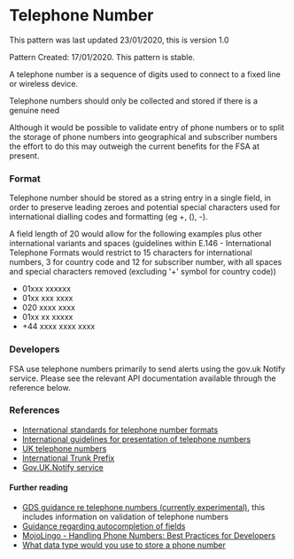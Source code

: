 # Telephone Number

This pattern was last updated 23/01/2020, this is version 1.0

Pattern Created: 17/01/2020. This pattern is stable.

A telephone number is a sequence of digits used to connect to a fixed line or wireless device.  

Telephone numbers should only be collected and stored if there is a genuine need

Although it would be possible to validate entry of phone numbers or to split the storage of phone numbers into geographical and subscriber numbers the effort to do this may outweigh the current benefits for the FSA at present.

### Format

Telephone number should be stored as a string entry in a single field, in order to preserve leading zeroes and potential special characters used for international dialling codes and formatting (eg +, (), -).

A field length of 20 would allow for the following examples plus other international variants and spaces (guidelines within E.146 - International Telephone Formats would restrict to 15 characters for international numbers, 3 for country code and 12 for subscriber number, with all spaces and special characters removed (excluding '+' symbol for country code))

-   01xxx xxxxxx
-   01xx xxx xxxx
-   020 xxxx xxxx
-   01xx xx xxxxx
-   +44 xxxx xxxx xxxx

### Developers

FSA use telephone numbers primarily to send alerts using the gov.uk Notify service.  Please see the relevant API documentation available through the reference below.

### References

-   [International standards for telephone number formats](https://en.wikipedia.org/wiki/E.164)
-   [International guidelines for presentation of telephone numbers](https://en.wikipedia.org/wiki/E.123)
-   [UK telephone numbers](https://en.wikipedia.org/wiki/Telephone_numbers_in_the_United_Kingdom)
-   [International Trunk Prefix](https://en.wikipedia.org/wiki/Trunk_prefix)
-   [Gov.UK.Notify service](https://www.notifications.service.gov.uk/features)

#### Further reading

-   [GDS guidance re telephone numbers (currently experimental)](https://design-system.service.gov.uk/patterns/telephone-numbers/), this includes information on validation of telephone numbers
-   [Guidance regarding autocompletion of fields](https://www.w3.org/WAI/WCAG21/Understanding/identify-input-purpose.html)
-   [MojoLingo - Handling Phone Numbers: Best Practices for Developers](https://mojolingo.com/blog/2015/best-practices-handling-phone-numbers/)
-   [What data type would you use to store a phone number](https://teamtreehouse.com/community/what-data-type-would-you-use-to-store-a-phone-number)
